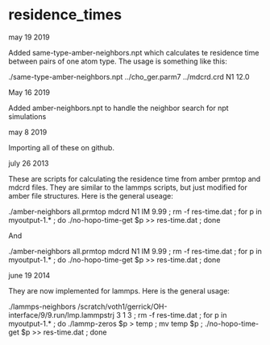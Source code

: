 # residence_times

may 19 2019

Added same-type-amber-neighbors.npt which calculates te residence time between pairs of one atom type. The usage is something like this: 

./same-type-amber-neighbors.npt ../cho_ger.parm7 ../mdcrd.crd N1 12.0

May 16 2019

Added amber-neighbors.npt to handle the neighbor search for npt simulations

may 8 2019

Importing all of these on github. 

july 26 2013

These are scripts for calculating the residence time from amber prmtop and mdcrd files. They are similar to the lammps scripts, but just modified for amber file structures. Here is the general useage:

./amber-neighbors all.prmtop mdcrd N1 IM 9.99 ; rm -f res-time.dat ; for p in myoutput-1.* ; do ./no-hopo-time-get $p >> res-time.dat ; done

And

./amber-neighbors all.prmtop mdcrd N1 IM 9.99 ; rm -f res-time.dat ; for p in myoutput-1.* ; do ./no-hopo-time-get $p >> res-time.dat ; done

june 19 2014

They are now implemented for lammps. Here is the general usage:

./lammps-neighbors /scratch/voth1/gerrick/OH-interface/9/9.run/lmp.lammpstrj 3 1 3 ; rm -f res-time.dat ; for p in myoutput-1.* ; do ./lammp-zeros $p > temp ; mv temp $p ; ./no-hopo-time-get $p >> res-time.dat ; done
